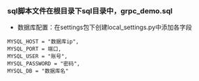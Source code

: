 ### sql脚本文件在根目录下sql目录中，grpc_demo.sql
- 数据库配置：在settings包下创建local_settings.py中添加各字段
```
MYSQL_HOST = "数据库ip",
MYSQL_PORT = 端口,
MYSQL_USER = "账号",
MYSQL_PASSWORD = "密码",
MYSQL_DB = "数据库名"
```